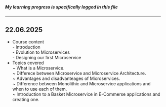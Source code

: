 ##### My learning progress is specifically logged in this file
---
## 22.06.2025  
- Course content  
      - Introduction    
      - Evolution to Microservices  
      - Designing our first Microservice  
- Topics covered  
  ~ What is a Microservice.  
  ~ Differece between Microservice and Microservice Architecture.  
  ~ Advantages and disadvanteages of Microservices.  
  ~ Difference between Monolithic and Microservice applications and when to use each of them.  
  ~ Introduction to a Basket Microservice in E-Commerse applications and creating one.    
